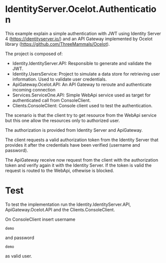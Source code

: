 # IdentityServer.Ocelot.Authentication
This example explain a simple authentication with JWT using Identity Server 4 (https://identityserver.io/) and an
API Gateway implemented by Ocelot library (https://github.com/ThreeMammals/Ocelot).

The project is composed of:
  - Identity.IdentityServer.API: Responsible to generate and validate the JWT.
  - Identity.UsersService: Project to simulate a data store for retrieving user information. 
    Used to validate user credentials.
  - ApiGateway.Ocelot.API: An API Gateway to reroute and authenticate incoming connection
  - Services.ServiceOne.API: Simple WebApi service used as target for authenticated call from ConsoleClient.
  - Clients.ConsoleClient: Console client used to test the authentication.
 
The scenario is that the client try to get resource from the WebApi service but this one allow the resources only to authorized user.

The authorization is provided from Identity Server and ApiGateway.

The client requests a valid authorization token from the Identity Server that provides it after the credentials have been verified (username and password).

The ApiGateway receive now request from the client with the authorization token and verify again it with the Identity Server.
If the token is valid the request is routed to the WebApi, othewise is blocked.

# Test
  
To test the implementation run the Identity.IdentityServer.API, ApiGateway.Ocelot.API and the Clients.ConsoleClient.

On ConsoleClient insert username 
```
demo 
```
and password 
```
demo
```
as valid user.
